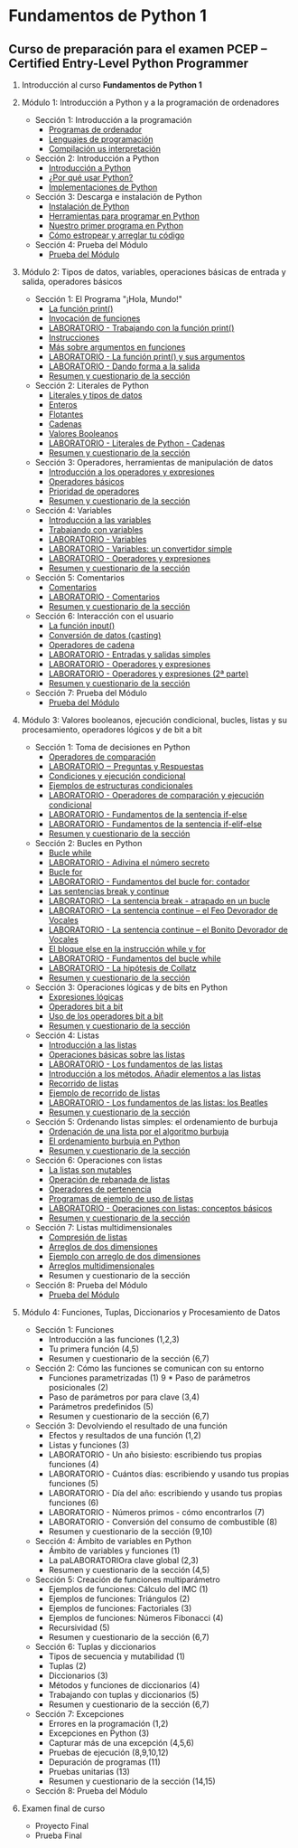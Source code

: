 # Fundamentos de Python 1
## Curso de preparación para el examen PCEP – Certified Entry-Level Python Programmer



1. Introducción al curso **Fundamentos de Python 1**
2. Módulo 1: Introducción a Python y a la programación de ordenadores
    * Sección 1: Introducción a la programación
        * [Programas de ordenador](modulo1/seccion1/clase1.md)
        * [Lenguajes de programación](modulo1/seccion1/clase2.md)
        * [Compilación us interpretación](modulo1/seccion1/clase3.md)
    * Sección 2: Introducción a Python
        * [Introducción a Python](modulo1/seccion2/clase1.md)
        * [¿Por qué usar Python?](modulo1/seccion2/clase2.md)
        * [Implementaciones de Python](modulo1/seccion2/clase3.md)
    * Sección 3: Descarga e instalación de Python
        * [Instalación de Python](modulo1/seccion3/clase1.md)
        * [Herramientas para programar en Python](modulo1/seccion3/clase2.md)
        * [Nuestro primer programa en Python](modulo1/seccion3/clase3.md)
        * [Cómo estropear y arreglar tu código](modulo1/seccion3/clase4.md)
    * Sección 4: Prueba del Módulo
        * [Prueba del Módulo](modulo1/seccion4/test.md)
3. Módulo 2: Tipos de datos, variables, operaciones básicas de entrada y salida, operadores básicos 
    * Sección 1: El Programa "¡Hola, Mundo!"
        * [La función print()](modulo2/seccion1/clase1.md)
        * [Invocación de funciones](modulo2/seccion1/clase2.md)
        * [LABORATORIO - Trabajando con la función print()](modulo2/seccion1/clase3.md)
        * [Instrucciones](modulo2/seccion1/clase4.md)
        * [Más sobre argumentos en funciones](modulo2/seccion1/clase5.md)
        * [LABORATORIO - La función print() y sus argumentos](modulo2/seccion1/clase6.md)
        * [LABORATORIO - Dando forma a la salida](modulo2/seccion1/clase7.md)
        * [Resumen y cuestionario de la sección](modulo2/seccion1/clase8.md)
    * Sección 2: Literales de Python
        * [Literales y tipos de datos](modulo2/seccion2/clase1.md)
        * [Enteros](modulo2/seccion2/clase2.md)
        * [Flotantes](modulo2/seccion2/clase3.md)
        * [Cadenas](modulo2/seccion2/clase4.md)
        * [Valores Booleanos](modulo2/seccion2/clase5.md)
        * [LABORATORIO - Literales de Python - Cadenas](modulo2/seccion2/clase6.md)
        * [Resumen y cuestionario de la sección](modulo2/seccion2/clase7.md)
    * Sección 3: Operadores, herramientas de manipulación de datos
        * [Introducción a los operadores y expresiones](modulo2/seccion3/clase1.md)
        * [Operadores básicos](modulo2/seccion3/clase2.md)
        * [Prioridad de operadores](modulo2/seccion3/clase3.md)
        * [Resumen y cuestionario de la sección](modulo2/seccion3/clase4.md)
    * Sección 4: Variables
        * [Introducción a las variables](modulo2/seccion4/clase1.md)
        * [Trabajando con variables](modulo2/seccion4/clase2.md)
        * [LABORATORIO - Variables](modulo2/seccion4/clase3.md)
        * [LABORATORIO - Variables: un convertidor simple](modulo2/seccion4/clase4.md)
        * [LABORATORIO - Operadores y expresiones](modulo2/seccion4/clase5.md)
        * [Resumen y cuestionario de la sección](modulo2/seccion4/clase6.md)
    * Sección 5: Comentarios
        * [Comentarios](modulo2/seccion5/clase1.md)
        * [LABORATORIO - Comentarios](modulo2/seccion5/clase2.md)
        * [Resumen y cuestionario de la sección](modulo2/seccion5/clase3.md)
    * Sección 6: Interacción con el usuario
        * [La función input()](modulo2/seccion6/clase1.md)
        * [Conversión de datos (casting)](modulo2/seccion6/clase2.md)
        * [Operadores de cadena](modulo2/seccion6/clase3.md)
        * [LABORATORIO - Entradas y salidas simples](modulo2/seccion6/clase4.md)
        * [LABORATORIO - Operadores y expresiones](modulo2/seccion6/clase5.md)
        * [LABORATORIO - Operadores y expresiones (2ª parte)](modulo2/seccion6/clase6.md)
        * [Resumen y cuestionario de la sección](modulo2/seccion6/clase7.md)
    * Sección 7: Prueba del Módulo
        * [Prueba del Módulo](modulo2/seccion7/test.md)
4. Módulo 3: Valores booleanos, ejecución condicional, bucles, listas y su procesamiento, operadores lógicos y de bit a bit
    * Sección 1: Toma de decisiones en Python
        * [Operadores de comparación](modulo3/seccion1/clase1.md)
        * [LABORATORIO ‒ Preguntas y Respuestas](modulo3/seccion1/clase2.md)
        * [Condiciones y ejecución condicional](modulo3/seccion1/clase3.md)
        * [Ejemplos de estructuras condicionales](modulo3/seccion1/clase4.md)
        * [LABORATORIO - Operadores de comparación y ejecución condicional](modulo3/seccion1/clase5.md)
        * [LABORATORIO - Fundamentos de la sentencia if-else](modulo3/seccion1/clase6.md)
        * [LABORATORIO - Fundamentos de la sentencia if-elif-else](modulo3/seccion1/clase7.md)
        * [Resumen y cuestionario de la sección](modulo3/seccion1/clase8.md)
    * Sección 2: Bucles en Python
        * [Bucle while](modulo3/seccion2/clase1.md)
        * [LABORATORIO - Adivina el número secreto](modulo3/seccion2/clase2.md)
        * [Bucle for](modulo3/seccion2/clase3.md)
        * [LABORATORIO - Fundamentos del bucle for: contador](modulo3/seccion2/clase4.md)
        * [Las sentencias break y continue](modulo3/seccion2/clase5.md)
        * [LABORATORIO - La sentencia break - atrapado en un bucle](modulo3/seccion2/clase6.md)
        * [LABORATORIO - La sentencia continue – el Feo Devorador de Vocales](modulo3/seccion2/clase7.md)
        * [LABORATORIO - La sentencia continue – el Bonito Devorador de Vocales](modulo3/seccion2/clase8.md)
        * [El bloque else en la instrucción while y for](modulo3/seccion2/clase9.md)
        * [LABORATORIO - Fundamentos del bucle while](modulo3/seccion2/clase10.md)
        * [LABORATORIO - La hipótesis de Collatz](modulo3/seccion2/clase11.md)
        * [Resumen y cuestionario de la sección](modulo3/seccion2/clase12.md)
    * Sección 3: Operaciones lógicas y de bits en Python
        * [Expresiones lógicas](modulo3/seccion3/clase1.md)
        * [Operadores bit a bit](modulo3/seccion3/clase2.md)
        * [Uso de los operadores bit a bit](modulo3/seccion3/clase3.md)
        * [Resumen y cuestionario de la sección](modulo3/seccion3/clase4.md)
    * Sección 4: Listas
        * [Introducción a las listas](modulo3/seccion4/clase1.md)
        * [Operaciones básicas sobre las listas](modulo3/seccion4/clase2.md)
        * [LABORATORIO - Los fundamentos de las listas](modulo3/seccion4/clase3.md)
        * [Introducción a los métodos. Añadir elementos a las listas](modulo3/seccion4/clase4.md)
        * [Recorrido de listas](modulo3/seccion4/clase5.md)
        * [Ejemplo de recorrido de listas](modulo3/seccion4/clase6.md)
        * [LABORATORIO - Los fundamentos de las listas: los Beatles](modulo3/seccion4/clase7.md)
        * [Resumen y cuestionario de la sección](modulo3/seccion4/clase8.md)
    * Sección 5: Ordenando listas simples: el ordenamiento de burbuja
        * [Ordenación de una lista por el algoritmo burbuja](modulo3/seccion5/clase1.md)
        * [El ordenamiento burbuja en Python](modulo3/seccion5/clase2.md)
        * [Resumen y cuestionario de la sección](modulo3/seccion5/clase3.md)
    * Sección 6: Operaciones con listas
        * [La listas son mutables](modulo3/seccion6/clase1.md)
        * [Operación de rebanada de listas](modulo3/seccion6/clase2.md)
        * [Operadores de pertenencia](modulo3/seccion6/clase3.md)
        * [Programas de ejemplo de uso de listas](modulo3/seccion6/clase4.md)
        * [LABORATORIO - Operaciones con listas: conceptos básicos](modulo3/seccion6/clase5.md)
        * [Resumen y cuestionario de la sección](modulo3/seccion6/clase7.md)
    * Sección 7: Listas multidimensionales
        * [Compresión de listas](modulo3/seccion7/clase1.md)
        * [Arreglos de dos dimensiones](modulo3/seccion7/clase2.md)
        * [Ejemplo con arreglo de dos dimensiones](modulo3/seccion7/clase3.md)
        * [Arreglos multidimensionales](modulo3/seccion7/clase4.md)
        * Resumen y cuestionario de la sección
     * Sección 8: Prueba del Módulo
        * [Prueba del Módulo](modulo3/seccion8/test.md)

5. Módulo 4: Funciones, Tuplas, Diccionarios y Procesamiento de Datos
    * Sección 1: Funciones
        * Introducción a las funciones (1,2,3)
        * Tu primera función (4,5)
        * Resumen y cuestionario de la sección (6,7)
    * Sección 2: Cómo las funciones se comunican con su entorno
        * Funciones parametrizadas (1)
9        * Paso de parámetros posicionales (2)
        * Paso de parámetros por para clave (3,4)
        * Parámetros predefinidos (5)
        * Resumen y cuestionario de la sección (6,7)
    * Sección 3: Devolviendo el resultado de una función
        * Efectos y resultados de una función (1,2)
        * Listas y funciones (3)
        * LABORATORIO - Un año bisiesto: escribiendo tus propias funciones (4)
        * LABORATORIO - Cuántos días: escribiendo y usando tus propias funciones (5)
        * LABORATORIO - Día del año: escribiendo y usando tus propias funciones (6)
        * LABORATORIO - Números primos - cómo encontrarlos (7)
        * LABORATORIO - Conversión del consumo de combustible (8)
        * Resumen y cuestionario de la sección (9,10)
    * Sección 4: Ámbito de variables en Python
        * Ámbito de variables y funciones (1)
        * La paLABORATORIOra clave global (2,3)
        * Resumen y cuestionario de la sección (4,5)    
    * Sección 5: Creación de funciones multiparámetro
        * Ejemplos de funciones: Cálculo del IMC (1)
        * Ejemplos de funciones: Triángulos (2)
        * Ejemplos de funciones: Factoriales (3)
        * Ejemplos de funciones: Números Fibonacci (4)
        * Recursividad (5)
        * Resumen y cuestionario de la sección (6,7)
    * Sección 6: Tuplas y diccionarios
        * Tipos de secuencia y mutabilidad (1)
        * Tuplas (2)
        * Diccionarios (3)
        * Métodos  y funciones de diccionarios (4)
        * Trabajando con tuplas y diccionarios (5)
        * Resumen y cuestionario de la sección (6,7)
    * Sección 7: Excepciones
        * Errores en la programación (1,2)
        * Excepciones en Python (3)
        * Capturar más de una excepción (4,5,6)
        * Pruebas de ejecución (8,9,10,12)
        * Depuración de programas (11)
        * Pruebas unitarias (13)
        * Resumen y cuestionario de la sección (14,15)
    * Sección 8: Prueba del Módulo
6. Examen final de curso
    * Proyecto Final
    * Prueba Final
